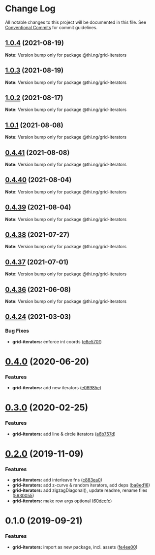 # Change Log

All notable changes to this project will be documented in this file.
See [Conventional Commits](https://conventionalcommits.org) for commit guidelines.

## [1.0.4](https://github.com/thi-ng/umbrella/compare/@thi.ng/grid-iterators@1.0.3...@thi.ng/grid-iterators@1.0.4) (2021-08-19)

**Note:** Version bump only for package @thi.ng/grid-iterators





## [1.0.3](https://github.com/thi-ng/umbrella/compare/@thi.ng/grid-iterators@1.0.2...@thi.ng/grid-iterators@1.0.3) (2021-08-19)

**Note:** Version bump only for package @thi.ng/grid-iterators





## [1.0.2](https://github.com/thi-ng/umbrella/compare/@thi.ng/grid-iterators@1.0.1...@thi.ng/grid-iterators@1.0.2) (2021-08-17)

**Note:** Version bump only for package @thi.ng/grid-iterators





## [1.0.1](https://github.com/thi-ng/umbrella/compare/@thi.ng/grid-iterators@0.4.41...@thi.ng/grid-iterators@1.0.1) (2021-08-08)

**Note:** Version bump only for package @thi.ng/grid-iterators





## [0.4.41](https://github.com/thi-ng/umbrella/compare/@thi.ng/grid-iterators@0.4.40...@thi.ng/grid-iterators@0.4.41) (2021-08-08)

**Note:** Version bump only for package @thi.ng/grid-iterators





## [0.4.40](https://github.com/thi-ng/umbrella/compare/@thi.ng/grid-iterators@0.4.39...@thi.ng/grid-iterators@0.4.40) (2021-08-04)

**Note:** Version bump only for package @thi.ng/grid-iterators





## [0.4.39](https://github.com/thi-ng/umbrella/compare/@thi.ng/grid-iterators@0.4.38...@thi.ng/grid-iterators@0.4.39) (2021-08-04)

**Note:** Version bump only for package @thi.ng/grid-iterators





## [0.4.38](https://github.com/thi-ng/umbrella/compare/@thi.ng/grid-iterators@0.4.37...@thi.ng/grid-iterators@0.4.38) (2021-07-27)

**Note:** Version bump only for package @thi.ng/grid-iterators





## [0.4.37](https://github.com/thi-ng/umbrella/compare/@thi.ng/grid-iterators@0.4.36...@thi.ng/grid-iterators@0.4.37) (2021-07-01)

**Note:** Version bump only for package @thi.ng/grid-iterators





## [0.4.36](https://github.com/thi-ng/umbrella/compare/@thi.ng/grid-iterators@0.4.35...@thi.ng/grid-iterators@0.4.36) (2021-06-08)

**Note:** Version bump only for package @thi.ng/grid-iterators





## [0.4.24](https://github.com/thi-ng/umbrella/compare/@thi.ng/grid-iterators@0.4.23...@thi.ng/grid-iterators@0.4.24) (2021-03-03)


### Bug Fixes

* **grid-iterators:** enforce int coords ([e8e570f](https://github.com/thi-ng/umbrella/commit/e8e570fa57640569554084a846cbde54966c0b06))





# [0.4.0](https://github.com/thi-ng/umbrella/compare/@thi.ng/grid-iterators@0.3.17...@thi.ng/grid-iterators@0.4.0) (2020-06-20)


### Features

* **grid-iterators:** add new iterators ([e08985e](https://github.com/thi-ng/umbrella/commit/e08985ee07a2bc449e4f2126191a96261ef6dfb0))





# [0.3.0](https://github.com/thi-ng/umbrella/compare/@thi.ng/grid-iterators@0.2.3...@thi.ng/grid-iterators@0.3.0) (2020-02-25)


### Features

* **grid-iterators:** add line & circle iterators ([a6b757d](https://github.com/thi-ng/umbrella/commit/a6b757dd350e46404bfd2f82e58d8a3bc2c5b133))





# [0.2.0](https://github.com/thi-ng/umbrella/compare/@thi.ng/grid-iterators@0.1.0...@thi.ng/grid-iterators@0.2.0) (2019-11-09)

### Features

* **grid-iterators:** add interleave fns ([c883ea0](https://github.com/thi-ng/umbrella/commit/c883ea03d9a37698533d981a96f7122828731364))
* **grid-iterators:** add z-curve & random iterators, add deps ([ba8ed18](https://github.com/thi-ng/umbrella/commit/ba8ed18cd84db77ccb35ed95586c66151cf1d690))
* **grid-iterators:** add zigzagDiagonal(), update readme, rename files ([5630055](https://github.com/thi-ng/umbrella/commit/56300557f395698f82b453c79956ada72726444a))
* **grid-iterators:** make row args optional ([60dccfc](https://github.com/thi-ng/umbrella/commit/60dccfcb0ba1d731eeecd4c12433d44b5491e7a7))

# 0.1.0 (2019-09-21)

### Features

* **grid-iterators:** import as new package, incl. assets ([fe4ee00](https://github.com/thi-ng/umbrella/commit/fe4ee00))
